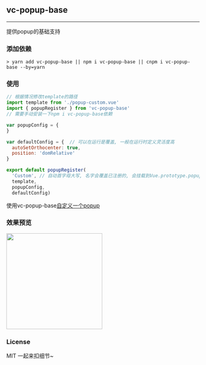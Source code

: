 
## vc-popup-base

-----

提供popup的基础支持

### 添加依赖

```shell
> yarn add vc-popup-base || npm i vc-popup-base || cnpm i vc-popup-base --by=yarn
```

### 使用

```javascript
// 根据情况修改template的路径
import template from './popup-custom.vue'
import { popupRegister } from 'vc-popup-base'
// 需要手动安装一下npm i vc-popup-base依赖

var popupConfig = {
}

var defaultConfig = {  // 可以在运行是覆盖, 一般在运行时定义灵活度高
  autoSetOrthocenter: true,
  position: 'domRelative'
}

export default popupRegister(
  'Custom', // 自动首字母大写, 名字会覆盖已注册的, 会挂载到Vue.prototype.popup[name]里
  template,
  popupConfig,
  defaultConfig)
```

使用vc-popup-base[自定义一个popup](https://github.com/deepkolos/vc-popup/blob/master/doc/create-a-custom-popup.md)

### 效果预览

<div>
  <img src="https://raw.githubusercontent.com/deepkolos/vc-popup/master/static/vc-popup-base.gif" width = "250" alt="" style="display:inline-block;"/>
</div>

### License

MIT 一起来扣细节~
